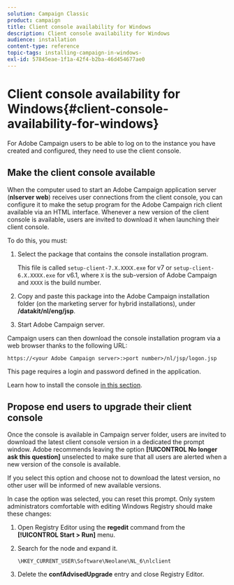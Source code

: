 ```yaml
---
solution: Campaign Classic
product: campaign
title: Client console availability for Windows
description: Client console availability for Windows
audience: installation
content-type: reference
topic-tags: installing-campaign-in-windows-
exl-id: 57845eae-1f1a-42f4-b2ba-46d454677ae0
---
```

# Client console availability for Windows{#client-console-availability-for-windows}

For Adobe Campaign users to be able to log on to the instance you have created and configured, they need to use the client console.

## Make the client console available

When the computer used to start an Adobe Campaign application server (**nlserver web**) receives user connections from the client console, you can configure it to make the setup program for the Adobe Campaign rich client available via an HTML interface. Whenever a new version of the client console is available, users are invited to download it when launching their client console.

To do this, you must:

1. Select the package that contains the console installation program.

   This file is called `setup-client-7.X.XXXX.exe` for v7 or `setup-client-6.X.XXXX.exe` for v6.1, where `X` is the sub-version of Adobe Campaign and `XXXX` is the build number.

1. Copy and paste this package into the Adobe Campaign installation folder (on the marketing server for hybrid installations), under **/datakit/nl/eng/jsp**.
1. Start Adobe Campaign server.

Campaign users can then download the console installation program via a web browser thanks to the following URL:

```
https://<your Adobe Campaign server>:>port number>/nl/jsp/logon.jsp
```

This page requires a login and password defined in the application.

Learn how to install the console [in this section](../../installation/using/installing-the-client-console.md).

## Propose end users to upgrade their client console

Once the console is available in Campaign server folder, users are invited to download the latest client console version in a dedicated the prompt window. Adobe recommends leaving the option **[!UICONTROL No longer ask this question]** unselected to make sure that all users are alerted when a new version of the console is available.  

If you select this option and choose not to download the latest version, no other user will be informed of new available versions.

In case the option was selected, you can reset this prompt. Only system administrators comfortable with editing Windows Registry should make these changes:

1. Open Registry Editor using the **regedit** command from the **[!UICONTROL Start > Run]** menu.
1. Search for the node and expand it.

   ```
   \HKEY_CURRENT_USER\Software\Neolane\NL_6\nlclient
   ```

1. Delete the **confAdvisedUpgrade** entry and close Registry Editor.
